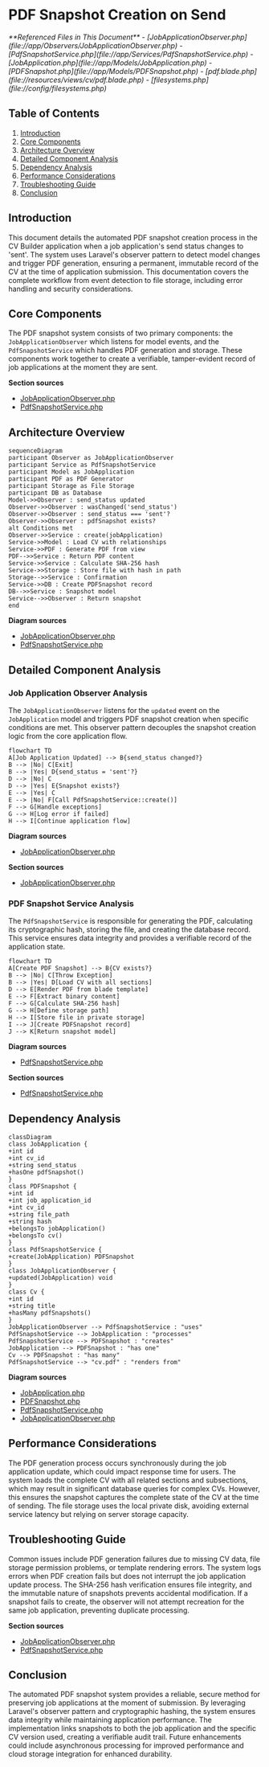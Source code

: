 # PDF Snapshot Creation on Send

<cite>
**Referenced Files in This Document**   
- [JobApplicationObserver.php](file://app/Observers/JobApplicationObserver.php)
- [PdfSnapshotService.php](file://app/Services/PdfSnapshotService.php)
- [JobApplication.php](file://app/Models/JobApplication.php)
- [PDFSnapshot.php](file://app/Models/PDFSnapshot.php)
- [pdf.blade.php](file://resources/views/cv/pdf.blade.php)
- [filesystems.php](file://config/filesystems.php)
</cite>

## Table of Contents
1. [Introduction](#introduction)
2. [Core Components](#core-components)
3. [Architecture Overview](#architecture-overview)
4. [Detailed Component Analysis](#detailed-component-analysis)
5. [Dependency Analysis](#dependency-analysis)
6. [Performance Considerations](#performance-considerations)
7. [Troubleshooting Guide](#troubleshooting-guide)
8. [Conclusion](#conclusion)

## Introduction
This document details the automated PDF snapshot creation process in the CV Builder application when a job application's send status changes to 'sent'. The system uses Laravel's observer pattern to detect model changes and trigger PDF generation, ensuring a permanent, immutable record of the CV at the time of application submission. This documentation covers the complete workflow from event detection to file storage, including error handling and security considerations.

## Core Components

The PDF snapshot system consists of two primary components: the `JobApplicationObserver` which listens for model events, and the `PdfSnapshotService` which handles PDF generation and storage. These components work together to create a verifiable, tamper-evident record of job applications at the moment they are sent.

**Section sources**
- [JobApplicationObserver.php](file://app/Observers/JobApplicationObserver.php#L1-L42)
- [PdfSnapshotService.php](file://app/Services/PdfSnapshotService.php#L1-L65)

## Architecture Overview

```mermaid
sequenceDiagram
participant Observer as JobApplicationObserver
participant Service as PdfSnapshotService
participant Model as JobApplication
participant PDF as PDF Generator
participant Storage as File Storage
participant DB as Database
Model->>Observer : send_status updated
Observer->>Observer : wasChanged('send_status')
Observer->>Observer : send_status === 'sent'?
Observer->>Observer : pdfSnapshot exists?
alt Conditions met
Observer->>Service : create(jobApplication)
Service->>Model : Load CV with relationships
Service->>PDF : Generate PDF from view
PDF-->>Service : Return PDF content
Service->>Service : Calculate SHA-256 hash
Service->>Storage : Store file with hash in path
Storage-->>Service : Confirmation
Service->>DB : Create PDFSnapshot record
DB-->>Service : Snapshot model
Service-->>Observer : Return snapshot
end
```

**Diagram sources**
- [JobApplicationObserver.php](file://app/Observers/JobApplicationObserver.php#L24-L35)
- [PdfSnapshotService.php](file://app/Services/PdfSnapshotService.php#L15-L60)

## Detailed Component Analysis

### Job Application Observer Analysis

The `JobApplicationObserver` listens for the `updated` event on the `JobApplication` model and triggers PDF snapshot creation when specific conditions are met. This observer pattern decouples the snapshot creation logic from the core application flow.

```mermaid
flowchart TD
A[Job Application Updated] --> B{send_status changed?}
B --> |No| C[Exit]
B --> |Yes| D{send_status = 'sent'?}
D --> |No| C
D --> |Yes| E{Snapshot exists?}
E --> |Yes| C
E --> |No| F[Call PdfSnapshotService::create()]
F --> G[Handle exceptions]
G --> H[Log error if failed]
H --> I[Continue application flow]
```

**Diagram sources**
- [JobApplicationObserver.php](file://app/Observers/JobApplicationObserver.php#L24-L35)

**Section sources**
- [JobApplicationObserver.php](file://app/Observers/JobApplicationObserver.php#L1-L42)

### PDF Snapshot Service Analysis

The `PdfSnapshotService` is responsible for generating the PDF, calculating its cryptographic hash, storing the file, and creating the database record. This service ensures data integrity and provides a verifiable record of the application state.

```mermaid
flowchart TD
A[Create PDF Snapshot] --> B{CV exists?}
B --> |No| C[Throw Exception]
B --> |Yes| D[Load CV with all sections]
D --> E[Render PDF from blade template]
E --> F[Extract binary content]
F --> G[Calculate SHA-256 hash]
G --> H[Define storage path]
H --> I[Store file in private storage]
I --> J[Create PDFSnapshot record]
J --> K[Return snapshot model]
```

**Diagram sources**
- [PdfSnapshotService.php](file://app/Services/PdfSnapshotService.php#L15-L60)

**Section sources**
- [PdfSnapshotService.php](file://app/Services/PdfSnapshotService.php#L1-L65)

## Dependency Analysis

```mermaid
classDiagram
class JobApplication {
+int id
+int cv_id
+string send_status
+hasOne pdfSnapshot()
}
class PDFSnapshot {
+int id
+int job_application_id
+int cv_id
+string file_path
+string hash
+belongsTo jobApplication()
+belongsTo cv()
}
class PdfSnapshotService {
+create(JobApplication) PDFSnapshot
}
class JobApplicationObserver {
+updated(JobApplication) void
}
class Cv {
+int id
+string title
+hasMany pdfSnapshots()
}
JobApplicationObserver --> PdfSnapshotService : "uses"
PdfSnapshotService --> JobApplication : "processes"
PdfSnapshotService --> PDFSnapshot : "creates"
JobApplication --> PDFSnapshot : "has one"
Cv --> PDFSnapshot : "has many"
PdfSnapshotService --> "cv.pdf" : "renders from"
```

**Diagram sources**
- [JobApplication.php](file://app/Models/JobApplication.php#L1-L66)
- [PDFSnapshot.php](file://app/Models/PDFSnapshot.php#L1-L44)
- [PdfSnapshotService.php](file://app/Services/PdfSnapshotService.php#L1-L65)
- [JobApplicationObserver.php](file://app/Observers/JobApplicationObserver.php#L1-L42)

## Performance Considerations

The PDF generation process occurs synchronously during the job application update, which could impact response time for users. The system loads the complete CV with all related sections and subsections, which may result in significant database queries for complex CVs. However, this ensures the snapshot captures the complete state of the CV at the time of sending. The file storage uses the local private disk, avoiding external service latency but relying on server storage capacity.

## Troubleshooting Guide

Common issues include PDF generation failures due to missing CV data, file storage permission problems, or template rendering errors. The system logs errors when PDF creation fails but does not interrupt the job application update process. The SHA-256 hash verification ensures file integrity, and the immutable nature of snapshots prevents accidental modification. If a snapshot fails to create, the observer will not attempt recreation for the same job application, preventing duplicate processing.

**Section sources**
- [JobApplicationObserver.php](file://app/Observers/JobApplicationObserver.php#L30-L35)
- [PdfSnapshotService.php](file://app/Services/PdfSnapshotService.php#L15-L20)

## Conclusion

The automated PDF snapshot system provides a reliable, secure method for preserving job applications at the moment of submission. By leveraging Laravel's observer pattern and cryptographic hashing, the system ensures data integrity while maintaining application performance. The implementation links snapshots to both the job application and the specific CV version used, creating a verifiable audit trail. Future enhancements could include asynchronous processing for improved performance and cloud storage integration for enhanced durability.